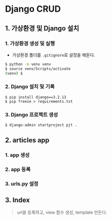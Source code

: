 # Django CRUD 

## 1. 가상환경 및 Django 설치

### 1. 가상환경 생성 및 실행

* 가상환경 폴더를 `.gitignore`로 설정을 해둔다.

```bash
$ python -m venv venv
$ source venv/Scripts/activate
(venv) $
```

### 2. Django 설치 및 기록

```
$ pip install django==3.2.13
$ pip freeze > requirements.txt
```

### 3. Django 프로젝트 생성

```bash
$ django-admin startproject pjt .
```

## 2. articles app 

### 1. app 생성

### 2. app 등록

### 3. urls.py 설정 

## 3. Index

> url을 등록하고, view 함수 생성, template 만든다.